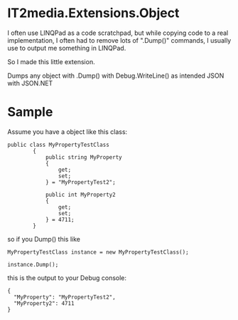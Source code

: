 # IT2media.Extensions.Object

I often use LINQPad as a code scratchpad, but while copying code to a real implementation, I often had to remove lots of ".Dump()" commands, I usually use to output me something in LINQPad.  

So I made this little extension.

Dumps any object with .Dump() with Debug.WriteLine() as intended JSON with JSON.NET

# Sample

Assume you have a object like this class:

```
public class MyPropertyTestClass
		{
			public string MyProperty
			{
				get;
				set;
			} = "MyPropertyTest2";

			public int MyProperty2
			{
				get;
				set;
			} = 4711;
		} 
```
    
so if you Dump() this like

```
MyPropertyTestClass instance = new MyPropertyTestClass();

instance.Dump();
```

this is the output to your Debug console:

```
{
  "MyProperty": "MyPropertyTest2",
  "MyProperty2": 4711
}
```
